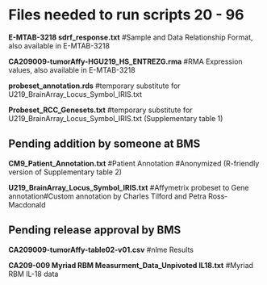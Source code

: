 
# Files needed to run scripts 20 - 96


**E-MTAB-3218 sdrf_response.txt** #Sample and Data Relationship Format, also available in E-MTAB-3218

**CA209009-tumorAffy-HGU219_HS_ENTREZG.rma**  #RMA Expression values, also available in E-MTAB-3218

**probeset_annotation.rds**  #temporary substitute for U219_BrainArray_Locus_Symbol_IRIS.txt

**Probeset_RCC_Genesets.txt** #temporary substitute for U219_BrainArray_Locus_Symbol_IRIS.txt (Supplementary table 1)


## Pending addition by someone at BMS

**CM9_Patient_Annotation.txt** #Patient Annotation #Anonymized (R-friendly version of Supplementary table 2)

**U219_BrainArray_Locus_Symbol_IRIS.txt**  #Affymetrix probeset to Gene annotation#Custom annotation by Charles Tilford and Petra Ross-Macdonald



## Pending release approval by BMS

**CA209009-tumorAffy-table02-v01.csv**  #nlme Results


**CA209-009 Myriad RBM Measurment_Data_Unpivoted IL18.txt** #Myriad RBM IL-18 data


